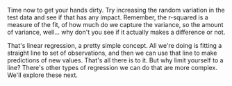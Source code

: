 Time now to get your hands dirty. Try increasing the random variation in the test data and see if that has any impact. Remember, the r-squared is a measure of the fit, of how much do we capture the variance, so the amount of variance, well... why don't you see if it actually makes a difference or not.

That's linear regression, a pretty simple concept. All we're doing is fitting a straight line to set of observations, and then we can use that line to make predictions of new values. That's all there is to it. But why limit yourself to a line? There's other types of regression we can do that are more complex. We'll explore these next.

